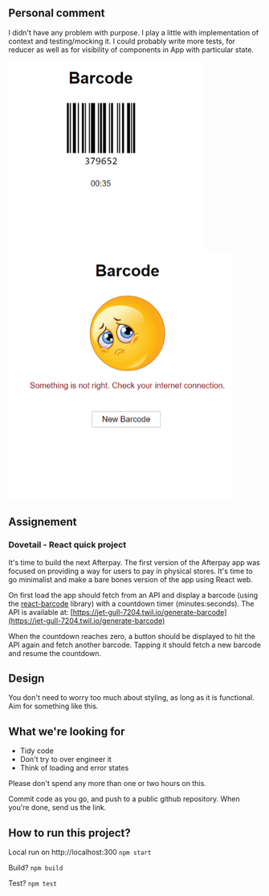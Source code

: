 ## Personal comment
I didn't have any problem with purpose. I play a little with implementation of context and testing/mocking it. I could probably write more tests, for reducer as well as for visibility of components in App with particular state.

![alt text](src/images/Counting.png)
![alt text](src/images/Error_screen.png)

## Assignement
### Dovetail - React quick project

It's time to build the next Afterpay. The first version of the Afterpay app was focused on providing a way for users to
pay in physical stores. It's time to go minimalist and make a bare bones version of the app using React web.

On first load the app should fetch from an API and display a barcode (using
the [react-barcode](https://www.npmjs.com/package/react-barcode) library) with a countdown timer (minutes:seconds). The
API is available at: [https://jet-gull-7204.twil.io/generate-barcode](https://jet-gull-7204.twil.io/generate-barcode)

When the countdown reaches zero, a button should be displayed to hit the API again and fetch another barcode. Tapping it
should fetch a new barcode and resume the countdown.

## Design

You don't need to worry too much about styling, as long as it is functional. Aim for something like this.

## What we're looking for

- Tidy code
- Don't try to over engineer it
- Think of loading and error states

Please don't spend any more than one or two hours on this.

Commit code as you go, and push to a public github repository. When you're done, send us the link.

## How to run this project?

Local run on http://localhost:300
`npm start`

Build?
`npm build`

Test?
`npm test`
